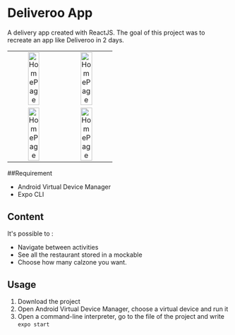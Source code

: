 # Deliveroo App
A delivery app created with ReactJS. The goal of this project was to recreate an app like Deliveroo in 2 days. 

<table>
  <tr>
    <td align="center">
      <img alt="HomePage" src="https://user-images.githubusercontent.com/70654891/111202296-fde9b180-85c3-11eb-8419-a4d0e847b538.JPG" width="50%">
    </td>
    <td align="center">
      <img alt="HomePage" src="https://user-images.githubusercontent.com/70654891/111202338-08a44680-85c4-11eb-8421-c7f9e83d18d3.JPG" width="50%">
    </td>
  <tr>
  
  <tr>
    <td align="center">
      <img alt="HomePage" src="https://user-images.githubusercontent.com/70654891/111202371-15289f00-85c4-11eb-9171-08d3da6b8efe.JPG" width="50%">
    </td>
    <td align="center">
      <img alt="HomePage" src="https://user-images.githubusercontent.com/70654891/111202413-207bca80-85c4-11eb-9db7-0814351d06d2.JPG" width="50%">
    </td>
  <tr>
</table>

##Requirement
- Android Virtual Device Manager
- Expo CLI

## Content
It's possible to :
- Navigate between activities
- See all the restaurant stored in a mockable
- Choose how many calzone you want.

## Usage

1. Download the project
2. Open Android Virtual Device Manager, choose a virtual device and run it
3. Open a command-line interpreter, go to the file of the project and write ``expo start``
